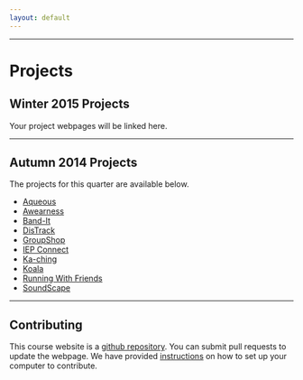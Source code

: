 ```yaml
---
layout: default
---
```


---

# Projects

## Winter 2015 Projects

Your project webpages will be linked here.

---

## Autumn 2014 Projects

The projects for this quarter are available below.

- [Aqueous](http://courses.cs.washington.edu/courses/cse440/14au/projects/aqueous/)
- [Awearness](http://courses.cs.washington.edu/courses/cse440/14au/projects/awearness/)
- [Band-It](http://courses.cs.washington.edu/courses/cse440/14au/projects/bandit/)
- [DisTrack](http://courses.cs.washington.edu/courses/cse440/14au/projects/distrack/)
- [GroupShop](http://courses.cs.washington.edu/courses/cse440/14au/projects/groupshop/)
- [IEP Connect](http://courses.cs.washington.edu/courses/cse440/14au/projects/iepconnect/)
- [Ka-ching](http://courses.cs.washington.edu/courses/cse440/14au/projects/kaching/)
- [Koala](http://courses.cs.washington.edu/courses/cse440/14au/projects/koala/)
- [Running With Friends](http://courses.cs.washington.edu/courses/cse440/14au/projects/runningwithfriends/)
- [SoundScape](http://courses.cs.washington.edu/courses/cse440/14au/projects/soundscape/)

---

## Contributing

This course website is a [github repository](https://github.com/mayacakmak/web-cse440-wi15). You can submit pull requests to update the webpage. We have provided [instructions](http://courses.cs.washington.edu/courses/cse440/14au/contributing.html) on how to set up your computer to contribute.